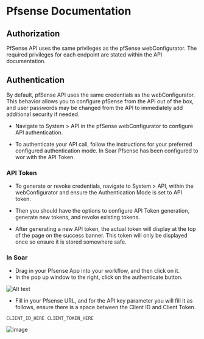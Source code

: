# Pfsense Documentation

## Authorization

PfSense API uses the same privileges as the pfSense webConfigurator. The required privileges for each endpoint are stated within the API documentation.

## Authentication

By default, pfSense API uses the same credentials as the webConfigurator. This behavior allows you to configure pfSense from the API out of the box, and user passwords may be changed from the API to immediately add additional security if needed.

- Navigate to System > API in the pfSense webConfigurator to configure API authentication.

- To authenticate your API call, follow the instructions for your preferred configured authentication mode. In Soar Pfsense has been configured to wor with the API Token.

### API Token

- To generate or revoke credentials, navigate to System > API, within the webConfigurator and ensure the Authentication Mode is set to API token. 

- Then you should have the options to configure API Token generation, generate new tokens, and revoke existing tokens. 

- After generating a new API token, the actual token will display at the top of the page on the success banner. This token will only be displayed once so ensure it is stored somewhere safe.

### In Soar
- Drag in your Pfsense App into your workflow, and then click on it.
- In the pop up window to the right, click on the authenticate button.

![Alt text](image.png)

- Fill in your Pfsense URL, and for the API key parameter you will fill it as follows, ensure there is a space between the Client ID and Client Token.

```
CLIENT_ID_HERE CLIENT_TOKEN_HERE
```

![image](https://github.com/Shashankgupta200/Soar/openapi-apps/assets/31187099/22fec92b-5200-462f-a908-d1e1aaf683cf)
